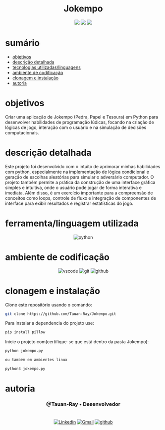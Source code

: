 <h1 align="center">Jokempo</h1>


<p align="center">
  <image
  src="https://img.shields.io/github/languages/count/Tauan-Ray/Jokempo"
  />
  <image
  src="https://img.shields.io/github/languages/top/Tauan-Ray/Jokempo"
  />
  <image
  src="https://img.shields.io/github/last-commit/Tauan-Ray/Jokempo"
  />
</p>

# sumário 

- [objetivos](#id01)
- [descrição detalhada](#id01.01)
- [tecnologias utilizadas/linguagens](#id02)
- [ambiente de codificação](#id03)
- [clonagem e instalação](#id04)
- [autoria](#id05)



# objetivos <a name="id01"></a>


Criar uma aplicação de Jokempo (Pedra, Papel e Tesoura) em Python para desenvolver habilidades de programação lúdicas, focando na criação de lógicas de jogo, interação com o usuário e na simulação de decisões computacionais.



# descrição detalhada <a name="id01.01"></a>


Este projeto foi desenvolvido com o intuito de aprimorar minhas habilidades com python, especialmente na implementação de lógica condicional e geração de escolhas aleatórias para simular o adversário computador. O projeto também permite a prática da construção de uma interface gráfica simples e intuitiva, onde o usuário pode jogar de forma interativa e imediata. Além disso, é um exercício importante para a compreensão de conceitos como loops, controle de fluxo e integração de componentes de interface para exibir resultados e registrar estatísticas do jogo.



# ferramenta/linguagem utilizada <a name="id02"></a>

<div  align='center'> 
  
![python](https://img.shields.io/badge/Python-3776AB?style=for-the-badge&logo=python&logoColor=white)
</div>

# ambiente de codificação <a name="id03"></a>

<div  align='center'> 

![vscode](https://img.shields.io/badge/VSCode-0D1117?style=for-the-badge&logo=visual%20studio%20code&logoColor=blue)
![git](https://img.shields.io/badge/GIT-0D1117?style=for-the-badge&logo=git&logoColor=red)
![github](https://img.shields.io/badge/Github-0D1117?style=for-the-badge&logo=github&logoColor=fff)
</div>


# clonagem e instalação <a name="id04"></a>

Clone este repositório usando o comando:

```bash
git clone https://github.com/Tauan-Ray/Jokempo.git
```

Para instalar a dependencia do projeto use:

```bash
pip install pillow
```

Inicie o projeto com(certifique-se que está dentro da pasta Jokempo):

```bash
python jokempo.py

ou também em ambientes linux

python3 jokempo.py
```


# autoria <a name="id05"></a>

<h3 align='center'> @Tauan-Ray • Desenvolvedor
 </h3>

#

<div  align='center'>

[![Linkedin](https://img.shields.io/badge/LinkedIn-0D1117?style=for-the-badge&logo=linkedin&logoColor=blue)](https://www.linkedin.com/in/tauan-ray-castro-venuto/)
<a href = "mailto:tauanray995@gmail.com">
![Gmail](https://img.shields.io/badge/Gmail-0D1117?style=for-the-badge&logo=gmail&logoColor=red)</a>
[![github](https://img.shields.io/badge/Github-0D1117?style=for-the-badge&logo=github&logoColor=fff)](https://www.github.com/Tauan-Ray)
</div>
